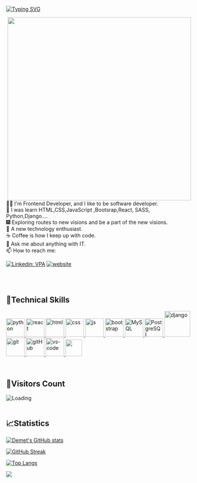 
[![Typing SVG](http://readme-typing-svg.herokuapp.com?font=Fredoka+One&size=30&pause=1000&color=D29012&width=435&lines=Hi+there+%F0%9F%91%8B+I'm+Esma;Welcome+to+my+page)](https://git.io/typing-svg)

<img src="https://media4.giphy.com/media/xFkgeu7dhfgqqxJqmj/200w.webp?cid=ecf05e479jm5pq38bkagzdekutxkj5un53ujmss3mlg5z8xb&ep=v1_gifs_related&rid=200w.webp&ct=g" align="right" width=500>

🐱‍🏍 I'm Frontend Developer, and I like to be software developer.<br>
🌱 I was learn HTML,CSS,JavaScript ,Bootsrap,React, SASS, Python,Django.... <br>
🎆 Exploring routes to new visions and be a part of the new visions.<br>
🧐 A new technology enthusiast.<br>
☕ Coffee is how I keep up with code. <br>
💬 Ask me about anything with IT. <br>
📫 How to reach me: 
  
  [![Linkedin: VPA](https://img.shields.io/badge/linkedin-%230077B5.svg?&style=for-the-badge&logo=linkedin&logoColor=white)](https://www.linkedin.com/in/esmahamide-%C3%BCnal-18b470258/) [![website](https://img.shields.io/badge/gmail-f1f2f6.svg?&style=for-the-badge&logo=gmail&logoColor=red)](mailto:hamideunall35@gmail.com)

<br>
<br>
<h2 align="left">🎯Technical Skills</h2>
<div align="left">
  
  <a href="#" target="_blank"> <img src="https://www.python.org/static/img/python-logo.png" alt="python"  height="50"/></a><a href="#" target="_blank"> <img src="https://cdn.icon-icons.com/icons2/2415/PNG/512/react_original_wordmark_logo_icon_146375.png" alt="react" width="50"/> </a> 
  <a href="#" target="_blank"> <img src="https://www.svgrepo.com/show/353884/html-5.svg" alt="html" height="50"/> </a> 
  <a href="#" target="_blank"> <img src="https://www.svgrepo.com/show/303263/css3-logo.svg" alt="css" height="50"/> </a> 
  <a href="#" target="_blank"> <img src="https://cdn.icon-icons.com/icons2/2108/PNG/512/javascript_icon_130900.png" alt="js" height="50"/> </a> 
  <a href="#" target="_blank"> <img src="https://cdn.icon-icons.com/icons2/2415/PNG/512/bootstrap_plain_wordmark_logo_icon_146620.png" alt="bootstrap" height="50"/> </a> 
  <a href="#" target="_blank"> <img src="https://cdn.icon-icons.com/icons2/2415/PNG/512/mysql_original_wordmark_logo_icon_146417.png" alt="MySQL" height="50"/> </a> 
  <a href="#" target="_blank"> <img src="https://www.vectorlogo.zone/logos/postgresql/postgresql-ar21.svg" alt="PostgreSQL" height="50"/> </a> 
  <a href="#" target="_blank"> <img src="https://cdn.icon-icons.com/icons2/2415/PNG/512/django_plain_logo_icon_146558.png" alt="django" height="70"/> </a> 
  <a href="#" target="_blank"> <img src="https://www.vectorlogo.zone/logos/git-scm/git-scm-icon.svg" alt="git" height="50"/> </a> 
  <a href="#" target="_blank"> <img src="https://www.svgrepo.com/show/349375/github.svg" alt="gitHub" height="50"/> </a> 
  <a href="#" target="_blank"> <img src="https://www.pngitem.com/pimgs/m/80-800968_vscode-visual-studio-logo-png-transparent-png.png" alt="vs-code" height="50"/> </a> 
  <a href="#" target="_blank"> <img src="https://www.svgrepo.com/show/354354/slack-icon.svg" height="45"/> </a> 

</div>
<br>
<h2 align=left>📝Visitors Count</h2> 

<div align="left">
  <img align="left" src = "https://profile-counter.glitch.me/hamideesma/count.svg" alt ="Loading">
<br>

</div>
<br>

<h2 align=left> 📈Statistics</h2>

<div align=left>
  
[![Demet's GitHub stats](https://github-readme-stats.vercel.app/api?username=hamideesma&show_icons=true&theme=radical)
](https://github.com/anuraghazra/github-readme-stats)

[![GitHub Streak](https://github-readme-streak-stats.herokuapp.com/?user=hamideesma&theme=highcontrast)](https://git.io/streak-stats)

[![Top Langs](https://github-readme-stats.vercel.app/api/top-langs/?username=hamideesma&langs_count=12&hide=javascript,html,CSS,Less&layout=compact)](https://github.com/anuraghazra/github-readme-stats)

![](https://komarev.com/ghpvc/?username=hamideesma&color=green)

</div>

###
